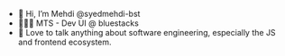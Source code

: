- 👋 Hi, I’m Mehdi @syedmehdi-bst
- 👨🏽‍💻 MTS - Dev UI @ bluestacks
- 💌 Love to talk anything about software engineering, especially the JS and frontend ecosystem.

<!---
syedmehdi-bst/syedmehdi-bst is a ✨ special ✨ repository because its `README.md` (this file) appears on your GitHub profile.
You can click the Preview link to take a look at your changes.
--->
